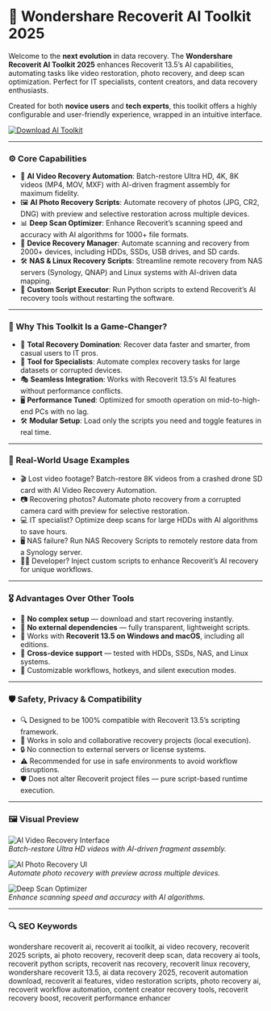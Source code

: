 # 💾 Wondershare Recoverit AI Toolkit 2025

Welcome to the **next evolution** in data recovery. The **Wondershare Recoverit AI Toolkit 2025** enhances Recoverit 13.5’s AI capabilities, automating tasks like video restoration, photo recovery, and deep scan optimization. Perfect for IT specialists, content creators, and data recovery enthusiasts.

Created for both **novice users** and **tech experts**, this toolkit offers a highly configurable and user-friendly experience, wrapped in an intuitive interface.

<!-- ПОДСКАЗКА НА РУССКОМ: Вставьте ссылку на страницу или файл для скачивания toolkit (например, https://example.com/download) вместо INSERT_DOWNLOAD_LINK_HERE -->
[![Download AI Toolkit](https://img.shields.io/badge/Download-Recoverit_AI_Toolkit-purple)](INSERT_DOWNLOAD_LINK_HERE)

---

### ⚙️ Core Capabilities

- 🎥 **AI Video Recovery Automation**: Batch-restore Ultra HD, 4K, 8K videos (MP4, MOV, MXF) with AI-driven fragment assembly for maximum fidelity.  
- 🖼️ **AI Photo Recovery Scripts**: Automate recovery of photos (JPG, CR2, DNG) with preview and selective restoration across multiple devices.  
- 📊 **Deep Scan Optimizer**: Enhance Recoverit’s scanning speed and accuracy with AI algorithms for 1000+ file formats.  
- 💾 **Device Recovery Manager**: Automate scanning and recovery from 2000+ devices, including HDDs, SSDs, USB drives, and SD cards.  
- 🛠️ **NAS & Linux Recovery Scripts**: Streamline remote recovery from NAS servers (Synology, QNAP) and Linux systems with AI-driven data mapping.  
- 🧾 **Custom Script Executor**: Run Python scripts to extend Recoverit’s AI recovery tools without restarting the software.  

---

### 🧠 Why This Toolkit Is a Game-Changer?

- 🎯 **Total Recovery Domination**: Recover data faster and smarter, from casual users to IT pros.  
- 🧰 **Tool for Specialists**: Automate complex recovery tasks for large datasets or corrupted devices.  
- 🎭 **Seamless Integration**: Works with Recoverit 13.5’s AI features without performance conflicts.  
- 🖥 **Performance Tuned**: Optimized for smooth operation on mid-to-high-end PCs with no lag.  
- 🛠 **Modular Setup**: Load only the scripts you need and toggle features in real time.  

---

### 🔬 Real-World Usage Examples

- 🎬 Lost video footage? Batch-restore 8K videos from a crashed drone SD card with AI Video Recovery Automation.  
- 📷 Recovering photos? Automate photo recovery from a corrupted camera card with preview for selective restoration.  
- 💻 IT specialist? Optimize deep scans for large HDDs with AI algorithms to save hours.  
- 🖥️ NAS failure? Run NAS Recovery Scripts to remotely restore data from a Synology server.  
- 🧑‍💻 Developer? Inject custom scripts to enhance Recoverit’s AI recovery for unique workflows.  

---

### 🎖 Advantages Over Other Tools

- 💯 **No complex setup** — download and start recovering instantly.  
- 🚫 **No external dependencies** — fully transparent, lightweight scripts.  
- 🔄 Works with **Recoverit 13.5 on Windows and macOS**, including all editions.  
- 🔄 **Cross-device support** — tested with HDDs, SSDs, NAS, and Linux systems.  
- 🔧 Customizable workflows, hotkeys, and silent execution modes.  

---

### 🛡️ Safety, Privacy & Compatibility

- 🔍 Designed to be 100% compatible with Recoverit 13.5’s scripting framework.  
- 🧩 Works in solo and collaborative recovery projects (local execution).  
- 🔒 No connection to external servers or license systems.  
- ⚠️ Recommended for use in safe environments to avoid workflow disruptions.  
- 🛡️ Does not alter Recoverit project files — pure script-based runtime execution.  

---

### 🖼 Visual Preview

<!-- ПОДСКАЗКА НА РУССКОМ: Вставьте прямую ссылку на первое изображение (например, https://i.imgur.com/xyz789.jpg) вместо INSERT_IMAGE_LINK_HERE_1. Это должен быть скриншот интерфейса AI Video Recovery -->
![AI Video Recovery Interface](https://images.wondershare.com/recoverit/data-recovery/enhanced-video-recovery.jpg)  
*Batch-restore Ultra HD videos with AI-driven fragment assembly.*

<!-- ПОДСКАЗКА НА РУССКОМ: Вставьте прямую ссылку на второе изображение (например, https://i.imgur.com/pqr456.jpg) вместо INSERT_IMAGE_LINK_HERE_2. Это должен быть скриншот интерфейса Photo Recovery -->
![AI Photo Recovery UI](https://images.wondershare.com/recoverit/images2021/product/whats-new.png)  
*Automate photo recovery with preview across multiple devices.*

<!-- ПОДСКАЗКА НА РУССКОМ: Вставьте прямую ссылку на третье изображение (например, https://i.imgur.com/lmn123.jpg) вместо INSERT_IMAGE_LINK_HERE_3. Это должен быть скриншот интерфейса Deep Scan Optimizer -->
![Deep Scan Optimizer](https://techbullion.com/wp-content/uploads/2023/12/Wondershare-Recoverit.jpg)  
*Enhance scanning speed and accuracy with AI algorithms.*

---

### 🔍 SEO Keywords

wondershare recoverit ai, recoverit ai toolkit, ai video recovery, recoverit 2025 scripts, ai photo recovery, recoverit deep scan, data recovery ai tools, recoverit python scripts, recoverit nas recovery, recoverit linux recovery, wondershare recoverit 13.5, ai data recovery 2025, recoverit automation download, recoverit ai features, video restoration scripts, photo recovery ai, recoverit workflow automation, content creator recovery tools, recoverit recovery boost, recoverit performance enhancer
